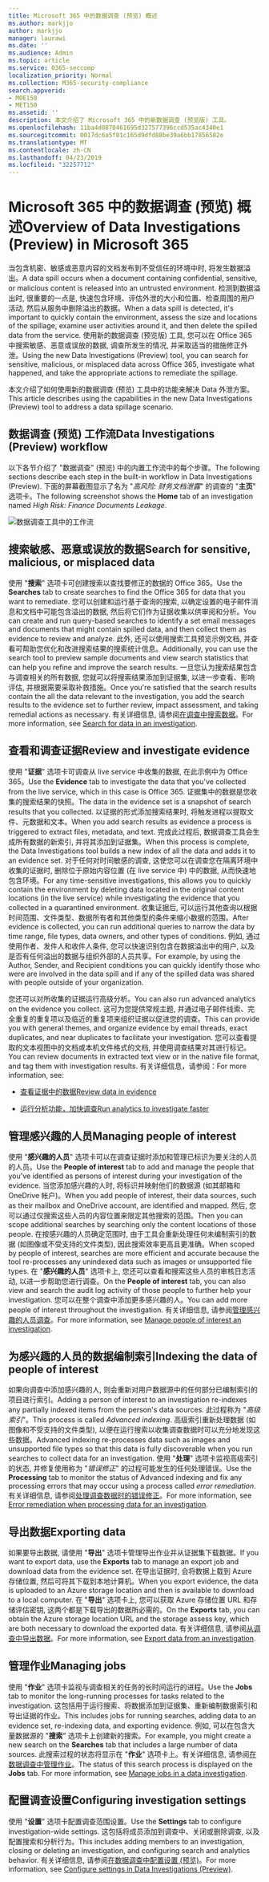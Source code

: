 ```yaml
---
title: Microsoft 365 中的数据调查 (预览) 概述
ms.author: markjjo
author: markjjo
manager: laurawi
ms.date: ''
ms.audience: Admin
ms.topic: article
ms.service: O365-seccomp
localization_priority: Normal
ms.collection: M365-security-compliance
search.appverid:
- MOE150
- MET150
ms.assetid: ''
description: 本文介绍了 Microsoft 365 中的新数据调查 (预览版) 工具。
ms.openlocfilehash: 11ba4d0870461695d327577396ccd535ac4340e1
ms.sourcegitcommit: 0017dc6a5f81c165d9dfd88be39a6bb17856582e
ms.translationtype: MT
ms.contentlocale: zh-CN
ms.lasthandoff: 04/23/2019
ms.locfileid: "32257712"
---
```

# <a name="overview-of-data-investigations-preview-in-microsoft-365"></a><span data-ttu-id="16358-103">Microsoft 365 中的数据调查 (预览) 概述</span><span class="sxs-lookup"><span data-stu-id="16358-103">Overview of Data Investigations (Preview) in Microsoft 365</span></span>

<span data-ttu-id="16358-104">当包含机密、敏感或恶意内容的文档发布到不受信任的环境中时, 将发生数据溢出。</span><span class="sxs-lookup"><span data-stu-id="16358-104">A data spill occurs when a document containing confidential, sensitive, or malicious content is released into an untrusted environment.</span></span> <span data-ttu-id="16358-105">检测到数据溢出时, 很重要的一点是, 快速包含环境、评估外泄的大小和位置、检查周围的用户活动, 然后从服务中删除溢出的数据。</span><span class="sxs-lookup"><span data-stu-id="16358-105">When a data spill is detected, it's important to quickly contain the environment, assess the size and locations of the spillage, examine user activities around it, and then delete the spilled data from the service.</span></span> <span data-ttu-id="16358-106">使用新的数据调查 (预览版) 工具, 您可以在 Office 365 中搜索敏感、恶意或误放的数据, 调查所发生的情况, 并采取适当的措施修正外泄。</span><span class="sxs-lookup"><span data-stu-id="16358-106">Using the new Data Investigations (Preview) tool, you can search for sensitive, malicious, or misplaced data across Office 365, investigate what happened, and take the appropriate actions to remediate the spillage.</span></span>  

<span data-ttu-id="16358-107">本文介绍了如何使用新的数据调查 (预览) 工具中的功能来解决 Data 外泄方案。</span><span class="sxs-lookup"><span data-stu-id="16358-107">This article describes using the capabilities in the new Data Investigations (Preview) tool to address a data spillage scenario.</span></span>

## <a name="data-investigations-preview-workflow"></a><span data-ttu-id="16358-108">数据调查 (预览) 工作流</span><span class="sxs-lookup"><span data-stu-id="16358-108">Data Investigations (Preview) workflow</span></span> 

<span data-ttu-id="16358-109">以下各节介绍了 "数据调查" (预览) 中的内置工作流中的每个步骤。</span><span class="sxs-lookup"><span data-stu-id="16358-109">The following sections describe each step in the built-in workflow in Data Investigations (Preview).</span></span> <span data-ttu-id="16358-110">下面的屏幕截图显示了名为 "*高风险: 财务文档泄露*" 的调查的 "**主页**" 选项卡。</span><span class="sxs-lookup"><span data-stu-id="16358-110">The following screenshot shows the **Home** tab of an investigation named *High Risk: Finance Documents Leakage*.</span></span> 

![数据调查工具中的工作流](../media/DataInvestigationsWorkflow.png)

## <a name="search-for-sensitive-malicious-or-misplaced-data"></a><span data-ttu-id="16358-112">搜索敏感、恶意或误放的数据</span><span class="sxs-lookup"><span data-stu-id="16358-112">Search for sensitive, malicious, or misplaced data</span></span>

<span data-ttu-id="16358-113">使用 "**搜索**" 选项卡可创建搜索以查找要修正的数据的 Office 365。</span><span class="sxs-lookup"><span data-stu-id="16358-113">Use the **Searches** tab to create searches to find the Office 365 for data that you want to remediate.</span></span> <span data-ttu-id="16358-114">您可以创建和运行基于查询的搜索, 以确定设置的电子邮件消息和文档中可能包含溢出的数据, 然后将它们作为证据收集以供审阅和分析。</span><span class="sxs-lookup"><span data-stu-id="16358-114">You can create and run query-based searches to identify a set email messages and documents that might contain spilled data, and then collect them as evidence to review and analyze.</span></span> <span data-ttu-id="16358-115">此外, 还可以使用搜索工具预览示例文档, 并查看可帮助您优化和改进搜索结果的搜索统计信息。</span><span class="sxs-lookup"><span data-stu-id="16358-115">Additionally, you can use the search tool to preview sample documents and view search statistics that can  help you refine and improve the search results.</span></span> <span data-ttu-id="16358-116">一旦您认为搜索结果包含与调查相关的所有数据, 您就可以将搜索结果添加到证据集, 以进一步查看、影响评估, 并根据需要采取补救措施。</span><span class="sxs-lookup"><span data-stu-id="16358-116">Once you're satisfied that the search results contain the all the data relevant to the investigation, you add the search results to the evidence set to further review, impact assessment, and taking remedial actions as necessary.</span></span> <span data-ttu-id="16358-117">有关详细信息, 请参阅[在调查中搜索数据](search-for-data.md)。</span><span class="sxs-lookup"><span data-stu-id="16358-117">For more information, see [Search for data in an investigation](search-for-data.md).</span></span>

## <a name="review-and-investigate-evidence"></a><span data-ttu-id="16358-118">查看和调查证据</span><span class="sxs-lookup"><span data-stu-id="16358-118">Review and investigate evidence</span></span>

<span data-ttu-id="16358-119">使用 "**证据**" 选项卡可调查从 live service 中收集的数据, 在此示例中为 Office 365。</span><span class="sxs-lookup"><span data-stu-id="16358-119">Use the **Evidence** tab to investigate the data that you've collected from the live service, which in this case is Office 365.</span></span> <span data-ttu-id="16358-120">证据集中的数据是您收集的搜索结果的快照。</span><span class="sxs-lookup"><span data-stu-id="16358-120">The data in the evidence set is a snapshot of search results that you collected.</span></span> <span data-ttu-id="16358-121">以证据的形式添加搜索结果时, 将触发进程以提取文件、元数据和文本。</span><span class="sxs-lookup"><span data-stu-id="16358-121">When you add search results as evidence a process is triggered to extract files, metadata, and text.</span></span> <span data-ttu-id="16358-122">完成此过程后, 数据调查工具会生成所有数据的新索引, 并将其添加到证据集。</span><span class="sxs-lookup"><span data-stu-id="16358-122">When this process is complete, the Data Investigations tool builds a new index of all the data and adds it to an evidence set.</span></span> <span data-ttu-id="16358-123">对于任何对时间敏感的调查, 这使您可以在调查您在隔离环境中收集的证据时, 删除位于原始内容位置 (在 live service 中) 中的数据, 从而快速地包含环境。</span><span class="sxs-lookup"><span data-stu-id="16358-123">For any time-sensitive investigations, this allows you to quickly contain the environment by deleting data located in the original content locations (in the live service) while investigating the evidence that you collected in a quarantined environment.</span></span> <span data-ttu-id="16358-124">收集证据后, 可以运行其他查询以根据时间范围、文件类型、数据所有者和其他类型的条件来缩小数据的范围。</span><span class="sxs-lookup"><span data-stu-id="16358-124">After evidence is collected, you can run additional queries to narrow the data by time range, file types, data owners, and other types of conditions.</span></span> <span data-ttu-id="16358-125">例如, 通过使用作者、发件人和收件人条件, 您可以快速识别包含在数据溢出中的用户, 以及是否有任何溢出的数据与组织外部的人员共享。</span><span class="sxs-lookup"><span data-stu-id="16358-125">For example, by using the Author, Sender, and Recipient conditions you can quickly identify those who were are involved in the data spill and if any of the spilled data was shared with people outside of your organization.</span></span>

<span data-ttu-id="16358-126">您还可以对所收集的证据运行高级分析。</span><span class="sxs-lookup"><span data-stu-id="16358-126">You can also run advanced analytics on the evidence you collect.</span></span> <span data-ttu-id="16358-127">这可为您提供常规主题, 并通过电子邮件线索、完全重复的重复项以及临近的重复项来组织证据以促进您的调查。</span><span class="sxs-lookup"><span data-stu-id="16358-127">This can provide you with general themes, and organize evidence by email threads, exact duplicates, and near duplicates to facilitate your investigation.</span></span> <span data-ttu-id="16358-128">您可以查看提取的文本视图中的文档或本机文件格式的文档, 并使用调查结果对其进行标记。</span><span class="sxs-lookup"><span data-stu-id="16358-128">You can review documents in extracted text view or in the native file format, and tag them with investigation results.</span></span> <span data-ttu-id="16358-129">有关详细信息，请参阅：</span><span class="sxs-lookup"><span data-stu-id="16358-129">For more information, see:</span></span>

  - [<span data-ttu-id="16358-130">查看证据中的数据</span><span class="sxs-lookup"><span data-stu-id="16358-130">Review data in evidence</span></span>](review-data-in-evidence.md)

  - [<span data-ttu-id="16358-131">运行分析功能，加快调查</span><span class="sxs-lookup"><span data-stu-id="16358-131">Run analytics to investigate faster</span></span>](run-analytics-to-investigate-faster.md)


## <a name="managing-people-of-interest"></a><span data-ttu-id="16358-132">管理感兴趣的人员</span><span class="sxs-lookup"><span data-stu-id="16358-132">Managing people of interest</span></span>

<span data-ttu-id="16358-133">使用 "**感兴趣的人员**" 选项卡可以在调查证据时添加和管理已标识为要关注的人员的人员。</span><span class="sxs-lookup"><span data-stu-id="16358-133">Use the **People of interest** tab to add and manage the people that you've identified as persons of interest during your investigation of the evidence.</span></span> <span data-ttu-id="16358-134">当您添加感兴趣的人时, 将标识并映射他们的数据源 (如其邮箱和 OneDrive 帐户)。</span><span class="sxs-lookup"><span data-stu-id="16358-134">When you add people of interest, their data sources, such as their mailbox and OneDrive account, are identified and mapped.</span></span> <span data-ttu-id="16358-135">然后, 您可以通过仅搜索这些人员的内容位置来限定其他搜索的范围。</span><span class="sxs-lookup"><span data-stu-id="16358-135">Then you can scope additional searches by searching only the content locations of those people.</span></span> <span data-ttu-id="16358-136">在按感兴趣的人员确定范围时, 由于工具会重新处理任何未编制索引的数据 (如图像或不受支持的文件类型), 因此搜索效率更高且更准确。</span><span class="sxs-lookup"><span data-stu-id="16358-136">When scoped by people of interest, searches are more efficient and accurate because the tool re-processes any unindexed data such as images or unsupported file types.</span></span> <span data-ttu-id="16358-137">在 "**感兴趣的人员**" 选项卡上, 您还可以查看和搜索这些人员的审核日志活动, 以进一步帮助您进行调查。</span><span class="sxs-lookup"><span data-stu-id="16358-137">On the **People of interest** tab, you can also view and search the audit log activity of those people to further help your investigation.</span></span> <span data-ttu-id="16358-138">您可以在整个调查中添加更多感兴趣的人。</span><span class="sxs-lookup"><span data-stu-id="16358-138">You can add more people of interest throughout the investigation.</span></span> <span data-ttu-id="16358-139">有关详细信息, 请参阅[管理感兴趣的人员调查](manage-people-of-interest.md)。</span><span class="sxs-lookup"><span data-stu-id="16358-139">For more information, see [Manage people of interest an investigation](manage-people-of-interest.md).</span></span>

## <a name="indexing-the-data-of-people-of-interest"></a><span data-ttu-id="16358-140">为感兴趣的人员的数据编制索引</span><span class="sxs-lookup"><span data-stu-id="16358-140">Indexing the data of people of interest</span></span>

<span data-ttu-id="16358-141">如果向调查中添加感兴趣的人, 则会重新对用户数据源中的任何部分已编制索引的项目进行索引。</span><span class="sxs-lookup"><span data-stu-id="16358-141">Adding a person of interest to an investigation re-indexes any partially indexed items from the person's data sources.</span></span> <span data-ttu-id="16358-142">此过程称为 "*高级索引*"。</span><span class="sxs-lookup"><span data-stu-id="16358-142">This process is called *Advanced indexing*.</span></span> <span data-ttu-id="16358-143">高级索引重新处理数据 (如图像和不受支持的文件类型), 以便在运行搜索以收集调查数据时可以充分地发现这些数据。</span><span class="sxs-lookup"><span data-stu-id="16358-143">Advanced indexing re-processes data such as images and unsupported file types so that this data is fully discoverable when you run searches to collect data for an investigation.</span></span> <span data-ttu-id="16358-144">使用 "**处理**" 选项卡监视高级索引的状态, 并修复使用称为 "*错误修正*" 的过程可能发生的任何处理错误。</span><span class="sxs-lookup"><span data-stu-id="16358-144">Use the **Processing** tab to monitor the status of Advanced indexing and fix any processing errors that may occur using a process called *error remediation*.</span></span> <span data-ttu-id="16358-145">有关详细信息, 请参阅[处理调查数据时的错误修正](error-remediation.md)。</span><span class="sxs-lookup"><span data-stu-id="16358-145">For more information, see [Error remediation when processing data for an investigation](error-remediation.md).</span></span>

## <a name="exporting-data"></a><span data-ttu-id="16358-146">导出数据</span><span class="sxs-lookup"><span data-stu-id="16358-146">Exporting data</span></span>

<span data-ttu-id="16358-147">如果要导出数据, 请使用 "**导出**" 选项卡管理导出作业并从证据集下载数据。</span><span class="sxs-lookup"><span data-stu-id="16358-147">If you want to export data, use the **Exports** tab to manage an export job and download data from the evidence set.</span></span> <span data-ttu-id="16358-148">在导出证据时, 会将数据上载到 Azure 存储位置, 然后可将其下载到本地计算机。</span><span class="sxs-lookup"><span data-stu-id="16358-148">When you export evidence, the data is uploaded to an Azure storage location and then is available to download to a local computer.</span></span> <span data-ttu-id="16358-149">在 "**导出**" 选项卡上, 您可以获取 Azure 存储位置 URL 和存储评估密钥, 这两个都是下载导出的数据所必需的。</span><span class="sxs-lookup"><span data-stu-id="16358-149">On the **Exports** tab, you can obtain the Azure storage location URL and the storage assess key, which are both necessary to download the exported data.</span></span> <span data-ttu-id="16358-150">有关详细信息, 请参阅[从调查中导出数据](export-data.md)。</span><span class="sxs-lookup"><span data-stu-id="16358-150">For more information, see [Export data from an investigation](export-data.md).</span></span>

## <a name="managing-jobs"></a><span data-ttu-id="16358-151">管理作业</span><span class="sxs-lookup"><span data-stu-id="16358-151">Managing jobs</span></span>

<span data-ttu-id="16358-152">使用 "**作业**" 选项卡监视与调查相关的任务的长时间运行的进程。</span><span class="sxs-lookup"><span data-stu-id="16358-152">Use the **Jobs** tab to monitor the long-running processes for tasks related to the investigation.</span></span> <span data-ttu-id="16358-153">这包括用于运行搜索、将数据添加到证据集、重新编制数据索引和导出证据的作业。</span><span class="sxs-lookup"><span data-stu-id="16358-153">This includes jobs for running searches, adding data to an evidence set, re-indexing data, and exporting evidence.</span></span> <span data-ttu-id="16358-154">例如, 可以在包含大量数据源的 "**搜索**" 选项卡上创建新的搜索。</span><span class="sxs-lookup"><span data-stu-id="16358-154">For example, you might create a new search on the **Searches** tab that includes a large number of data sources.</span></span> <span data-ttu-id="16358-155">此搜索过程的状态将显示在 "**作业**" 选项卡上。有关详细信息, 请参阅[在数据调查中管理作业](manage-jobs.md)。</span><span class="sxs-lookup"><span data-stu-id="16358-155">The status of this search process is displayed on the **Jobs** tab. For more information, see [Manage jobs in a data investigation](manage-jobs.md).</span></span>

## <a name="configuring-investigation-settings"></a><span data-ttu-id="16358-156">配置调查设置</span><span class="sxs-lookup"><span data-stu-id="16358-156">Configuring investigation settings</span></span>

<span data-ttu-id="16358-157">使用 "**设置**" 选项卡配置调查范围设置。</span><span class="sxs-lookup"><span data-stu-id="16358-157">Use the **Settings** tab to configure investigation-wide settings.</span></span> <span data-ttu-id="16358-158">这包括将成员添加到调查中、关闭或删除调查, 以及配置搜索和分析行为。</span><span class="sxs-lookup"><span data-stu-id="16358-158">This includes adding members to an investigation, closing or deleting an investigation, and configuring search and analytics behavior.</span></span> <span data-ttu-id="16358-159">有关详细信息, 请参阅[在数据调查中配置设置 (预览)](configure-settings-datainvestigations.md)。</span><span class="sxs-lookup"><span data-stu-id="16358-159">For more information, see [Configure settings in Data Investigations (Preview)](configure-settings-datainvestigations.md).</span></span>
